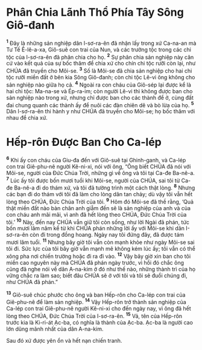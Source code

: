 

# Phân Chia Lãnh Thổ Phía Tây Sông Giô-đanh
<sup><b>1</b></sup> Đây là những sản nghiệp dân I-sơ-ra-ên đã nhận lấy trong xứ Ca-na-an mà Tư Tế Ê-lê-a-xa, Giô-suê con trai của Nun, và các trưởng tộc trong các chi tộc của I-sơ-ra-ên đã phân chia cho họ. <sup><b>2</b></sup> Sự phân chia sản nghiệp này căn cứ vào kết quả của sự bốc thăm để chia xứ cho chín chi tộc rưỡi còn lại, như CHÚA đã truyền cho Môi-se. <sup><b>3</b></sup> Số là Môi-se đã chia sản nghiệp cho hai chi tộc rưỡi miền đất ở bên kia Sông Giô-đanh; còn chi tộc Lê-vi ông không cho sản nghiệp nào giữa họ cả. <sup><b>4</b></sup> Ngoài ra con cháu của Giô-sép lại được kể là hai chi tộc: Ma-na-se và Ép-ra-im; còn người Lê-vi thì không được ban cho sản nghiệp nào trong xứ, nhưng chỉ được ban cho các thành để ở, cùng đất đai chung quanh các thành ấy để nuôi các đàn chiên dê và bò lừa của họ. <sup><b>5</b></sup> Dân I-sơ-ra-ên thi hành y như CHÚA đã truyền cho Môi-se; họ bốc thăm với nhau để chia xứ.

# Hếp-rôn Được Ban Cho Ca-lép
<sup><b>6</b></sup> Khi ấy con cháu của Giu-đa đến với Giô-suê tại Ghinh-ganh, và Ca-lép con trai Giê-phu-nê người Kê-ni-xi, nói với ông, “Ông biết CHÚA đã nói với Môi-se, người của Đức Chúa Trời, những gì về ông và tôi tại Ca-đe Ba-nê-a. <sup><b>7</b></sup> Lúc ấy tôi được bốn mươi tuổi khi Môi-se, người của CHÚA, sai tôi từ Ca-đe Ba-nê-a đi do thám xứ, và tôi đã tường trình một cách thật lòng. <sup><b>8</b></sup> Nhưng các bạn đi do thám với tôi đã làm cho lòng dân tan chảy; dù vậy tôi vẫn hết lòng theo CHÚA, Đức Chúa Trời của tôi. <sup><b>9</b></sup> Hôm đó Môi-se đã thề rằng, ‘Quả thật miền đất nào bàn chân anh giẫm đến sẽ là sản nghiệp của anh và của con cháu anh mãi mãi, vì anh đã hết lòng theo CHÚA, Đức Chúa Trời của tôi.’ <sup><b>10</b></sup> Này, đến nay CHÚA vẫn giữ tôi còn sống, như lời Ngài đã phán, tức bốn mươi lăm năm kể từ khi CHÚA phán những lời ấy với Môi-se khi dân I-sơ-ra-ên còn đi trong đồng hoang. Ngày nay tôi đứng đây, đã được tám mươi lăm tuổi. <sup><b>11</b></sup> Nhưng bây giờ tôi vẫn còn mạnh khỏe như ngày Môi-se sai tôi đi. Sức lực của tôi bây giờ vẫn mạnh mẽ không kém lúc ấy; tôi vẫn có thể xông pha nơi chiến trường hoặc đi ra đi vào. <sup><b>12</b></sup> Vậy bây giờ xin ban cho tôi miền cao nguyên này mà CHÚA đã phán ngày trước, vì hồi đó chắc ông cũng đã nghe nói về dân A-na-kim ở đó như thế nào, những thành trì của họ vững chắc ra làm sao; biết đâu CHÚA sẽ ở với tôi và tôi sẽ đuổi chúng đi, như CHÚA đã phán.”

<sup><b>13</b></sup> Giô-suê chúc phước cho ông và ban Hếp-rôn cho Ca-lép con trai của Giê-phu-nê để làm sản nghiệp. <sup><b>14</b></sup> Vậy Hếp-rôn trở thành sản nghiệp của Ca-lép con trai Giê-phu-nê người Kê-ni-xi cho đến ngày nay, vì ông đã hết lòng theo CHÚA, Đức Chúa Trời của I-sơ-ra-ên. <sup><b>15</b></sup> Vả, tên của Hếp-rôn trước kia là Ki-ri-át Ạc-ba, có nghĩa là thành của Ạc-ba. Ạc-ba là người cao lớn dũng mãnh nhất của dân A-na-kim.

Sau đó xứ được yên ổn và hết nạn chiến tranh.

